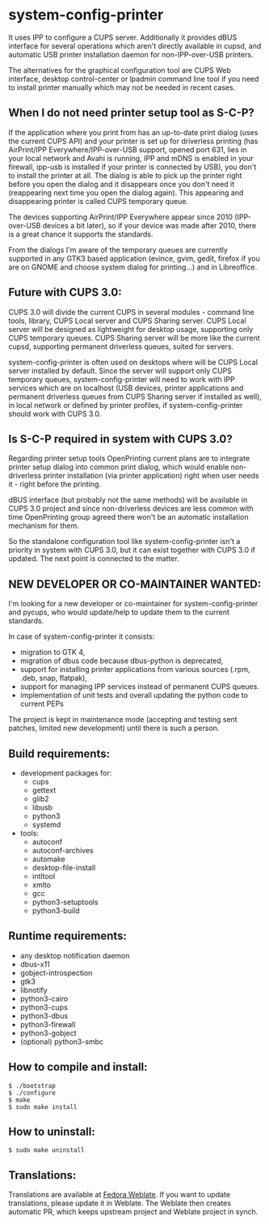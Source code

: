 # system-config-printer

It uses IPP to configure a CUPS server. Additionally it provides dBUS interface
for several operations which aren't directly available in cupsd, and automatic USB
printer installation daemon for non-IPP-over-USB printers.

The alternatives for the graphical configuration tool are CUPS Web
interface, desktop control-center or lpadmin command line tool if you need
to install printer manually which may not be needed in recent cases.

When I do not need printer setup tool as S-C-P?
-----------------------------------------------

If the application where you print from has an up-to-date print dialog
(uses the current CUPS API) and your printer is set up for driverless printing
(has AirPrint/IPP Everywhere/IPP-over-USB support, opened port 631, lies in your local network
and Avahi is running, IPP and mDNS is enabled in your firewall, ipp-usb is installed if
your printer is connected by USB), you don't to install the printer at all. The dialog
is able to pick up the printer right before you open the dialog and it disappears
once you don't need it (reappearing next time you open the dialog again).
This appearing and disappearing printer is called CUPS temporary queue.

The devices supporting AirPrint/IPP Everywhere appear since 2010 (IPP-over-USB devices a bit later),
so if your device was made after 2010, there is a great chance it supports the standards.

From the dialogs I'm aware of the temporary queues are currently supported in any GTK3
based application (evince, gvim, gedit, firefox if you are on GNOME and choose system
dialog for printing...) and in Libreoffice.

Future with CUPS 3.0:
---------------------

CUPS 3.0 will divide the current CUPS in several modules - command line tools, library,
CUPS Local server and CUPS Sharing server. CUPS Local server will be designed as lightweight
for desktop usage, supporting only CUPS temporary queues. CUPS Sharing server will be more like
the current cupsd, supporting permanent driverless queues, suited for servers.

system-config-printer is often used on desktops where will be CUPS Local server installed by default.
Since the server will support only CUPS temporary queues, system-config-printer will need to work
with IPP services which are on localhost (USB devices, printer applications and permanent driverless
queues from CUPS Sharing server if installed as well), in local network or defined by printer profiles,
if system-config-printer should work with CUPS 3.0.

Is S-C-P required in system with CUPS 3.0?
------------------------------------------

Regarding printer setup tools OpenPrinting current plans are to integrate printer setup dialog into
common print dialog, which would enable non-driverless printer installation (via printer application)
right when user needs it - right before the printing.

dBUS interface (but probably not the same methods) will be available in CUPS 3.0 project
and since non-driverless devices are less common with time OpenPrinting group agreed there
won't be an automatic installation mechanism for them.

So the standalone configuration tool like system-config-printer isn't a priority in system with CUPS 3.0,
but it can exist together with CUPS 3.0 if updated. The next point is connected to the matter.

NEW DEVELOPER OR CO-MAINTAINER WANTED:
--------------------------------------

I'm looking for a new developer or co-maintainer for system-config-printer and pycups,
who would update/help to update them to the current standards.

In case of system-config-printer it consists:
- migration to GTK 4,
- migration of dbus code because dbus-python is deprecated,
- support for installing printer applications from various sources (.rpm, .deb, snap, flatpak),
- support for managing IPP services instead of permanent CUPS queues.
- implementation of unit tests and overall updating the python code to current PEPs

The project is kept in maintenance mode (accepting and testing sent patches, limited new development)
until there is such a person.

Build requirements:
-------------------

- development packages for:
  - cups
  - gettext
  - glib2
  - libusb
  - python3
  - systemd
- tools:
  - autoconf
  - autoconf-archives
  - automake
  - desktop-file-install
  - intltool
  - xmlto
  - gcc
  - python3-setuptools
  - python3-build
  
Runtime requirements:
---------------------

- any desktop notification daemon
- dbus-x11
- gobject-introspection
- gtk3
- libnotify
- python3-cairo
- python3-cups
- python3-dbus
- python3-firewall
- python3-gobject
- (optional) python3-smbc

How to compile and install:
---------------------------

```
$ ./bootstrap
$ ./configure
$ make
$ sudo make install
```

How to uninstall:
-----------------

```
$ sudo make uninstall
```

Translations:
-------------

Translations are available at [Fedora Weblate](https://translate.fedoraproject.org).
If you want to update translations, please update it in Weblate. The Weblate then creates
automatic PR, which keeps upstream project and Weblate project in synch.
